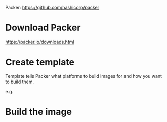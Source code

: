 Packer: https://github.com/hashicorp/packer

# Download Packer

https://packer.io/downloads.html

# Create template

Template tells Packer what platforms to build images for and how you want to build them. 

e.g.
    

# Build the image
